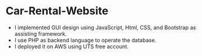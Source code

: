# Car-Rental-Website
- I implemented GUI design using JavaScript, Html, CSS, and Bootstrap as assisting framework.
-	I use PHP as backend language to operate the database. 
-	I deployed it on AWS using UTS free account.
